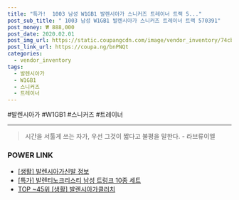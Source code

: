 ```yaml
--- 
title: "특가!  1003 남성 W1GB1 발렌시아가 스니커즈 트레이너 트랙 5..." 
post_sub_title: " 1003 남성 W1GB1 발렌시아가 스니커즈 트레이너 트랙 570391" 
post_money: ₩ 888,000 
post_date: 2020.02.01 
post_img_url: https://static.coupangcdn.com/image/vendor_inventory/74cb/20318189267a4f719814d0b9f9cc5659ccd1ae0331b0bdca0a505d67d29a.jpg 
post_link_url: https://coupa.ng/bnPNQt 
categories: 
  - vendor_inventory 
tags: 
  - 발렌시아가 
  - W1GB1 
  - 스니커즈 
  - 트레이너 
--- 
```

  #발렌시아가 #W1GB1 #스니커즈 #트레이너 
<hr> 

> 시간을 서툴게 쓰는 자가, 우선 그것이 짧다고 불평을 말한다. - 라브류이엘 


### POWER LINK

* <a href="https://blog.naver.com/santokki14/221769930399" target="_blank"> [생활] 발렌시아가신발 정보 </a>
* <a href="https://blog.naver.com/sakai111/221786418954" target="_blank">[특가] 발렌티노크리스티 남성 트렁크 10종 세트</a>
* <a href="https://blog.naver.com/fasyy4321/221782996208" target="_blank"> TOP ~45위 [생활] 발렌시아가클러치</a>
